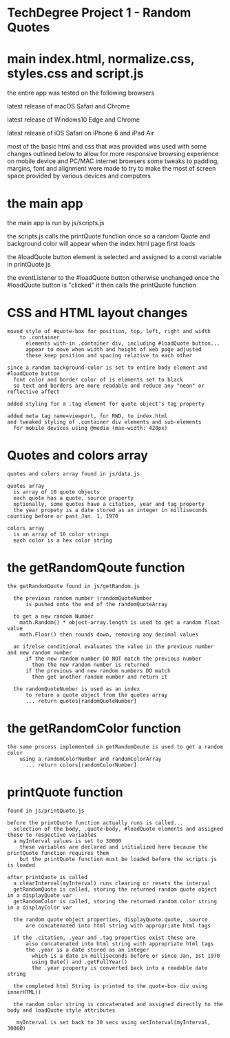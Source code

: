 # TechDegree Project 1  - Random Quotes

# main index.html, normalize.css, styles.css and script.js

the entire app was tested on the following browsers

  latest release of macOS Safari and Chrome

  latest release of Windows10 Edge and Chrome
  
  latest release of iOS Safari on iPhone 6 and iPad Air

  most of the basic html and css that was provided was used
    with some changes outlined below
      to allow for more responsive browsing experience on mobile device and PC/MAC internet browsers
      some tweaks to padding, margins, font and alignment were made
        to try to make the most of screen space provided by various devices and computers

# the main app

  the main app is run by js/scripts.js

  the scripts.js calls the printQuote function once
    so a random Quote and background color will appear when the index.html page first loads

  the #loadQuote button element is selected and assigned to a const variable in printQuote.js

  the eventListener to the #loadQuote button otherwise unchanged
    once the #loadQuote button is "clicked"
    it then calls the printQuote function

# CSS and HTML layout changes

    moved style of #quote-box for position, top, left, right and width
        to .container
          elements with-in .container div, including #loadQuote button...
          appear to move when width and height of web page adjusted
          these keep position and spacing relative to each other

    since a random background-color is set to entire body element and #loadQuote button
      font color and border color of is elements set to black
      so text and borders are more readable and reduce any "neon" or reflective affect

    added styling for a .tag element for quote object's tag property

    added meta tag name=viewport, for RWD, to index.html
    and tweaked styling of .container div elements and sub-elements
      for mobile devices using @media (max-width: 420px)

# Quotes and colors array

    quotes and colors array found in js/data.js

    quotes array
      is array of 10 quote objects
      each quote has a quote, source property
      optionally, some quotes have a citation, year and tag property
      the year propety is a date stored as an integer in milliseconds counting before or past Jan. 1, 1970

    colors array
      is an array of 10 color strings
      each color is a hex color string

# the getRandomQoute function

    the getRandomQoute found in js/getRandom.js

      the previous random number (randomQuoteNumber
          is pushed onto the end of the randomQuoteArray

      to get a new random Number
        math.Random() * object-array.length is used to get a random float value
        math.Floor() then rounds down, removing any decimal values

      an if/else conditional evaluates the value in the previous number and new random number
          if the new random number DO NOT match the previous number
            then the new random number is returned
          if the previous and new random numbers DO match
            then get another random number and return it

      the randomQuoteNumber is used as an index
          to return a quote object from the quotes array
          ... return quotes[randomQuoteNumber]

# the getRandomColor function

    the same process implemented in getRandomQoute is used to get a random color
        using a randomColorNumber and randomColorArray
          ... return colors[randomColorNumber]


# printQuote function

    found in js/printQuote.js

    before the printQuote function actually runs is called...
      selection of the body, .quote-body, #loadQuote elements and assigned these to respective variables
      a myInterval values is set to 30000
        these variables are declared and initialized here because the printQuote function requires them
        but the printQuote function must be loaded before the scripts.js is loaded

    after printQuote is called
      a clearInterval(myInterval) runs clearing or resets the interval
      getRandomQuote is called, storing the returned random quote object in a displayQuote var
      getRandomColor is called, storing the returned random color string in a displayColor var

      the random quote object properties, displayQuote.quote, .source
          are concatenated into html string with appropriate html tags

      if the .citation, .year and .tag properties exist these are
          also concatenated into html string with appropriate html tags
          the .year is a date stored as an integer
            which is a date in milliseconds before or since Jan, 1st 1970
            using Date() and .getFullYear()
            the .year property is converted back into a readable date string

      the completed html String is printed to the quote-box div using innerHTML()

      the random color string is concatenated and assigned directly to the body and loadQuote style attributes

       myInterval is set back to 30 secs using setInterval(myInterval, 30000)

